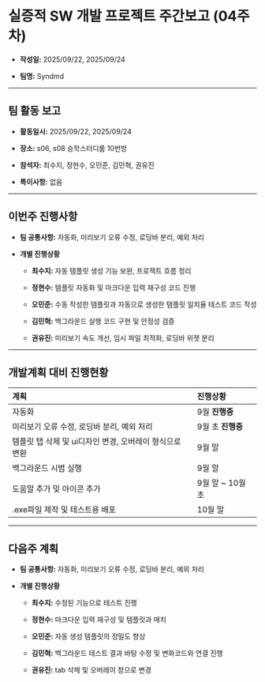 # 실증적 SW 개발 프로젝트 주간보고 (04주차)
- **작성일:** 2025/09/22, 2025/09/24

- **팀명:** Syndmd

***

## 팀 활동 보고
- **활동일시:** 2025/09/22, 2025/09/24

- **장소:** s06, s08 승학스터디룸 10번방

- **참석자:** 최수지, 정현수, 오민준, 김민혁, 권유진

- **특이사항:** 없음

***

## 이번주 진행사항
- **팀 공통사항:** 자동화, 미리보기 오류 수정, 로딩바 분리, 예외 처리

- **개별 진행상황**

  - **최수지:** 자동 템플릿 생성 기능 보완, 프로젝트 흐름 정리

  - **정현수:** 템플릿 자동화 및 마크다운 입력 재구성 코드 진행

  - **오민준:** 수동 작성한 템플릿과 자동으로 생성한 템플릿 일치율 테스트 코드 작성

  - **김민혁:** 백그라운드 실행 코드 구현 및 안정성 검증

  - **권유진:** 미리보기 속도 개선, 임시 파일 최적화, 로딩바 위젯 분리

***

## 개발계획 대비 진행현황
|계획|진행상황|
|:---|:---|
|자동화|9월 **진행중**|
|미리보기 오류 수정, 로딩바 분리, 예외 처리|9월 초 **진행중**|
|템플릿 탭 삭제 및 ui디자인 변경, 오버레이 형식으로 변환|9월 말|
|백그라운드 시범 실행|9월 말|
|도움말 추가 밎 아이콘 추가|9월 말 ~ 10월 초|
|.exe파일 제작 및 테스트용 배포|10월 말|

***

## 다음주 계획
- **팀 공통사항:** 자동화, 미리보기 오류 수정, 로딩바 분리, 예외 처리

- **개별 진행상황**

  - **최수지:** 수정된 기능으로 테스트 진행

  - **정현수:** 마크다운 입력 재구성 및 템플릿과 매치

  - **오민준:** 자동 생성 템플릿의 정밀도 향상

  - **김민혁:** 백그라운드 테스트 결과 바탕 수정 및 변화코드와 연결 진행

  - **권유진:** tab 삭제 및 오버레이 창으로 변경
